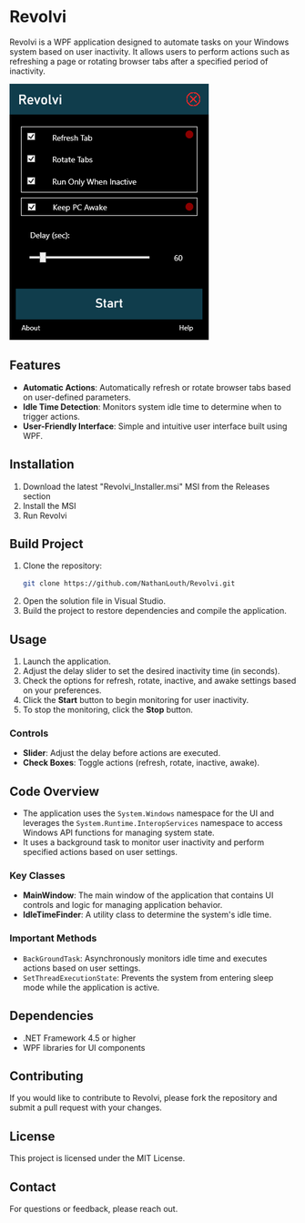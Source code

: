 # Revolvi

Revolvi is a WPF application designed to automate tasks on your Windows system based on user inactivity. It allows users to perform actions such as refreshing a page or rotating browser tabs after a specified period of inactivity.

![Image of Revolvi Program](https://github.com/NathanLouth/Revolvi/blob/main/img/Example.png?raw=true)

## Features

- **Automatic Actions**: Automatically refresh or rotate browser tabs based on user-defined parameters.
- **Idle Time Detection**: Monitors system idle time to determine when to trigger actions.
- **User-Friendly Interface**: Simple and intuitive user interface built using WPF.

## Installation

1. Download the latest "Revolvi_Installer.msi" MSI from the Releases section
2. Install the MSI
3. Run Revolvi

## Build Project

1. Clone the repository:
   ```bash
   git clone https://github.com/NathanLouth/Revolvi.git
   ```
2. Open the solution file in Visual Studio.
3. Build the project to restore dependencies and compile the application.

## Usage

1. Launch the application.
2. Adjust the delay slider to set the desired inactivity time (in seconds).
3. Check the options for refresh, rotate, inactive, and awake settings based on your preferences.
4. Click the **Start** button to begin monitoring for user inactivity.
5. To stop the monitoring, click the **Stop** button.

### Controls

- **Slider**: Adjust the delay before actions are executed.
- **Check Boxes**: Toggle actions (refresh, rotate, inactive, awake).

## Code Overview

- The application uses the `System.Windows` namespace for the UI and leverages the `System.Runtime.InteropServices` namespace to access Windows API functions for managing system state.
- It uses a background task to monitor user inactivity and perform specified actions based on user settings.

### Key Classes

- **MainWindow**: The main window of the application that contains UI controls and logic for managing application behavior.
- **IdleTimeFinder**: A utility class to determine the system's idle time.

### Important Methods

- `BackGroundTask`: Asynchronously monitors idle time and executes actions based on user settings.
- `SetThreadExecutionState`: Prevents the system from entering sleep mode while the application is active.

## Dependencies

- .NET Framework 4.5 or higher
- WPF libraries for UI components

## Contributing

If you would like to contribute to Revolvi, please fork the repository and submit a pull request with your changes.

## License

This project is licensed under the MIT License.

## Contact

For questions or feedback, please reach out.

